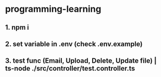 # programming-learning 

## 1. npm i
## 2. set variable in .env (check .env.example)
## 3. test func (Email, Upload, Delete, Update file) | ts-node ./src/controller/test.controller.ts

